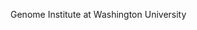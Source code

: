 [//]: # (Created by ./bin/manage_files.pl from ./species/Caenorhabditis_tropicalis/PRJNA53597/Caenorhabditis_tropicalis_PRJNA53597.summary.html on Thu Jun 11 13:43:46 2020)
Genome Institute at Washington University
